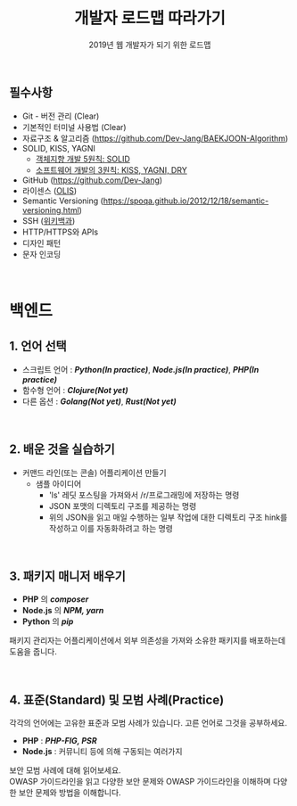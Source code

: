 <h1 align="center">개발자 로드맵 따라가기</h2>
<p align="center">2019년 웹 개발자가 되기 위한 로드맵</p>

<br>

## 필수사항
- Git - 버전 관리 (Clear)
- 기본적인 터미널 사용법 (Clear)
- 자료구조 & 알고리즘 (https://github.com/Dev-Jang/BAEKJOON-Algorithm)
- SOLID, KISS, YAGNI
  - [객체지향 개발 5원칙: SOLID](http://www.nextree.co.kr/p6960/)
  - [소프트웨어 개발의 3원칙: KISS, YAGNI, DRY](https://blog.naver.com/PostView.nhn?blogId=dilrong&logNo=221499759558)
- GitHub (https://github.com/Dev-Jang)
- 라이센스 ([OLIS](https://www.olis.or.kr/images/egovframework/olisImage/common/OpensourceSW_License_Guide.pdf))
- Semantic Versioning (https://spoqa.github.io/2012/12/18/semantic-versioning.html)
- SSH ([위키백과](https://ko.wikipedia.org/wiki/%EC%8B%9C%ED%81%90%EC%96%B4_%EC%85%B8))
- HTTP/HTTPS와 APIs
- 디자인 패턴
- 문자 인코딩

<br>

# 백엔드  
## 1. 언어 선택
- 스크립트 언어 : ***Python(In practice)***, ***Node.js(In practice)***, ***PHP(In practice)***  
- 함수형 언어 : ***Clojure(Not yet)***  
- 다른 옵션 : ***Golang(Not yet)***, ***Rust(Not yet)***  

<br>

## 2. 배운 것을 실습하기
- 커맨드 라인(또는 콘솔) 어플리케이션 만들기
  - 샘플 아이디어
    - 'ls' 레딧 포스팅을 가져와서 /r/프로그래밍에 저장하는 명령
    - JSON 포맷의 디렉토리 구조를 제공하는 명령
    - 위의 JSON을 읽고 매일 수행하는 일부 작업에 대한 디렉토리 구조 hink를 작성하고 이를 자동화하려고 하는 명령
    
<br>

## 3. 패키지 매니저 배우기
- **PHP** 의 ***composer***  
- **Node.js** 의 ***NPM, yarn***  
- **Python** 의 ***pip***    

패키지 관리자는 어플리케이션에서 외부 의존성을 가져와 소유한 패키지를 배포하는데 도움을 줍니다.

<br>

## 4. 표준(Standard) 및 모범 사례(Practice)
각각의 언어에는 고유한 표준과 모범 사례가 있습니다.
고른 언어로 그것을 공부하세요.  

- **PHP** : ***PHP-FIG, PSR***  
- **Node.js** : 커뮤니티 등에 의해 구동되는 여러가지  

보안 모범 사례에 대해 읽어보세요.  
OWASP 가이드라인을 읽고 다양한 보안 문제와 OWASP 가이드라인을 이해하며 다양한 보안 문제와 방법을 이해합니다.
